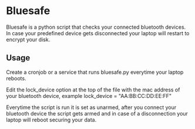 # **Bluesafe**


Bluesafe is a python script that checks your connected bluetooth devices.
In case your predefined device gets disconnected your laptop will restart
to encrypt your disk.

## **Usage**

Create a cronjob or a service that runs bluesafe.py everytime your laptop reboots.

Edit the lock_device option at the top of the file with the mac address of your bluetooth
device, example lock_device = "AA:BB:CC:DD:EE:FF"


Everytime the script is run it is set as unarmed, after you connect your bluetooth device
the script gets armed and in case of a disconnection your laptop will reboot securing your data.

